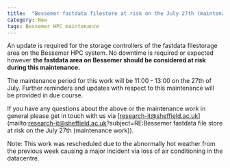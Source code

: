 ```yaml
---
title:  "Bessemer fastdata filestore at risk on the July 27th (maintenance work)"
category: New
tags: Bessemer HPC maintenance
---
```


An update is required for the storage controllers of the fastdata filestorage area on the Bessemer HPC system. No downtime is required or expected however **the fastdata area on Bessemer should be considered at risk during this maintenance.**

The maintenance period for this work will be 11:00 - 13:00 on the 27th of July. Further reminders and updates with respect to this maintenance will be provided in due course.

If you have any questions about the above or the maintenance work in general please get in touch with us via [research-it@sheffield.ac.uk](mailto:research-it@sheffield.ac.uk?subject=RE:Bessemer fastdata file store at risk on the July 27th (maintenance work)).

Note: This work was rescheduled due to the abnormally hot weather from the previous week causing a major incident via loss of air conditioning in the datacentre.
